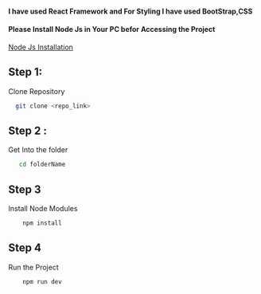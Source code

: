 #### I have used React Framework and For Styling I have used BootStrap,CSS


#### Please Install Node Js in Your PC befor Accessing the Project


[Node Js Installation](https://nodejs.org/en/learn/getting-started/how-to-install-nodejs)


## Step 1:

Clone Repository

```bash
  git clone <repo_link>
```
## Step 2 : 
Get Into the folder
```bash
   cd folderName
```
## Step 3
Install Node Modules
```bash
    npm install
```
## Step 4
Run the Project
```bash
    npm run dev
```

